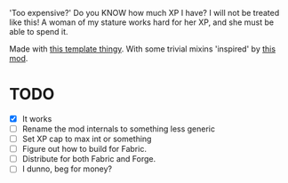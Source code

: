 'Too expensive?' Do you KNOW how much XP I have? I will not be treated like this! A woman of my stature works hard for her XP, and she must be able to spend it.

Made with [this template thingy](https://github.com/architectury/archloom-example-mod).
With some trivial mixins 'inspired' by [this mod](https://github.com/Xtreme533/Forging-Beyond).

# TODO

- [x] It works
- [ ] Rename the mod internals to something less generic
- [ ] Set XP cap to max int or something
- [ ] Figure out how to build for Fabric.
- [ ] Distribute for both Fabric and Forge.
- [ ] I dunno, beg for money?
